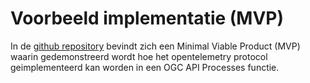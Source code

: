 # Voorbeeld implementatie (MVP)

In de [github repository](https://github.com/Geonovum/logboek-dataverwerkingen-voor-objecten/tree/main/mvp_pygeoapi_logging_demo) bevindt zich een Minimal Viable Product (MVP) waarin gedemonstreerd wordt hoe het opentelemetry protocol geimplementeerd kan worden in een OGC API Processes functie.
